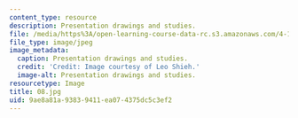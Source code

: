 ```yaml
---
content_type: resource
description: Presentation drawings and studies.
file: /media/https%3A/open-learning-course-data-rc.s3.amazonaws.com/4-104-architecture-studio-intentions-spring-2005/9ae8a81a93839411ea074375dc5c3ef2_08.jpg
file_type: image/jpeg
image_metadata:
  caption: Presentation drawings and studies.
  credit: 'Credit: Image courtesy of Leo Shieh.'
  image-alt: Presentation drawings and studies.
resourcetype: Image
title: 08.jpg
uid: 9ae8a81a-9383-9411-ea07-4375dc5c3ef2
---
```

